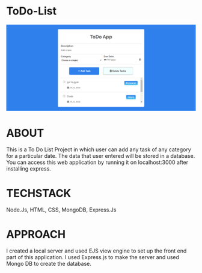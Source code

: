 # ToDo-List

![](assets/images/homepage.png)

# ABOUT
This is a To Do List Project in which user can add any task of any category for a particular date. The data that user entered will be stored in a database. You can access this web application by running it on localhost:3000 after installing express.

# TECHSTACK
Node.Js, HTML, CSS, MongoDB, Express.Js

# APPROACH
I created a local server and used EJS view engine to set up the front end part of this application. I used Express.js to make the server and used Mongo DB to create the database.
